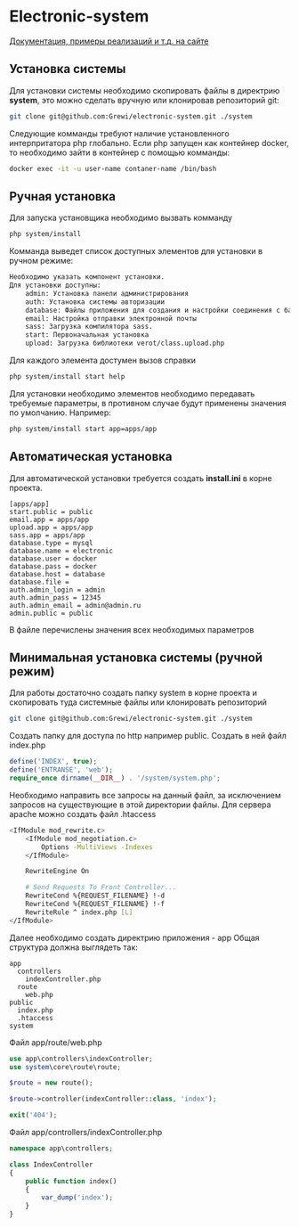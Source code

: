 # Electronic-system
[Документация, примеры реализаций и т.д. на сайте](http://grewi.ru/blogs/category/electronic)

## Установка системы
Для установки системы необходимо скопировать файлы в директрию **system**, это можно сделать вручную или клонировав репозиторий git:
```bash
git clone git@github.com:Grewi/electronic-system.git ./system
```
Следующие комманды требуют наличие установленного интерпритатора php глобально. Если php запущен как контейнер docker, то необходимо зайти в контейнер с помощью комманды:
```bash
docker exec -it -u user-name contaner-name /bin/bash
```

## Ручная установка ##

Для запуска установщика необходимо вызвать комманду
```bash
php system/install 
```
Комманда выведет список доступных элементов для установки в ручном режиме:
```bash
Необходимо указать компонент установки.
Для установки доступны: 
    admin: Установка панели администрирования
    auth: Установка системы авторизации
    database: Файлы приложения для создания и настройки соединения с базой данных
    email: Настройка отправки электронной почты
    sass: Загрузка компилятора sass. 
    start: Первоначальная установка
    upload: Загрузка библиотеки verot/class.upload.php
```

Для каждого элемента достумен вызов справки
```bash
php system/install start help
```

Для установки необходимо элементов необходимо передавать требуемые параметры, в противном случае будут применены значения по умолчанию. Например:

```bash
php system/install start app=apps/app
```
## Автоматическая установка ##

Для автоматической установки требуется создать **install.ini** в корне проекта. 

```
[apps/app]
start.public = public
email.app = apps/app
upload.app = apps/app
sass.app = apps/app
database.type = mysql
database.name = electronic
database.user = docker
database.pass = docker
database.host = database
database.file =
auth.admin_login = admin
auth.admin_pass = 12345
auth.admin_email = admin@admin.ru
admin.public = public
```
В файле перечислены значения всех необходимых параметров

## Минимальная установка системы (ручной режим)
Для работы достаточно создать папку system в корне проекта и скопировать туда системные файлы или клонировать репозиторий
```bash
git clone git@github.com:Grewi/electronic-system.git ./system
```
Создать папку для доступа по http например public. Создать в ней файл index.php

```php
define('INDEX', true);
define('ENTRANSE', 'web');
require_once dirname(__DIR__) . '/system/system.php';
```
Необходимо направить все запросы на данный файл, за исключением запросов на существующие в этой директории файлы. 
Для сервера apache можно создать файл .htaccess
```bash
<IfModule mod_rewrite.c>
    <IfModule mod_negotiation.c>
        Options -MultiViews -Indexes
    </IfModule>

    RewriteEngine On

    # Send Requests To Front Controller...
    RewriteCond %{REQUEST_FILENAME} !-d
    RewriteCond %{REQUEST_FILENAME} !-f
    RewriteRule ^ index.php [L]
</IfModule> 
```

Далее необходимо создать директрию приложения - app 
Общая структура должна выглядеть так:
```
app
  controllers
    indexController.php
  route
    web.php
public
  index.php
  .htaccess
system
```
Файл app/route/web.php
```php
use app\controllers\indexController;
use system\core\route\route;

$route = new route();

$route->controller(indexController::class, 'index');

exit('404');
```

Файл app/controllers/indexController.php
```php
namespace app\controllers;

class IndexController
{
    public function index()
    {
        var_dump('index');
    }
}
```